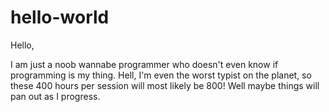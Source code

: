 # hello-world

Hello,

I am just a noob wannabe programmer who doesn't even know if programming is my thing.  Hell, I'm even the worst typist on the planet, so these 400 hours per session will most likely be 800!  Well maybe things will pan out as I progress.
